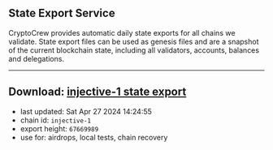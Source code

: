 ## State Export Service
CryptoCrew provides automatic daily state exports for all chains we validate. State export files can be used as genesis files and are a snapshot of the current blockchain state, including all validators, accounts, balances and delegations.

---
**Download: [injective-1 state export](https://dl-eu2.ccvalidators.com/SERVICE/injective/injective-1_export_67669989.json)**
---

- last updated: Sat Apr 27 2024 14:24:55
- chain id: `injective-1`
- export height: `67669989`
- use for: airdrops, local tests, chain recovery
